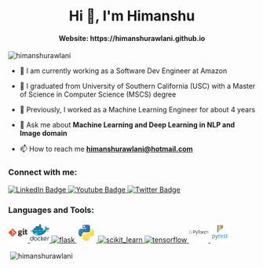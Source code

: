 <h1 align="center">Hi 👋, I'm Himanshu</h1>
<h4 align="center">Website: https://himanshurawlani.github.io</h4>

<p align="left"> <img src="https://komarev.com/ghpvc/?username=himanshurawlani&label=Profile%20views&color=0e75b6&style=flat" alt="himanshurawlani" /> </p>

- 🔭 I am currently working as a Software Dev Engineer at Amazon

- 🌱 I graduated from University of Southern California (USC) with a Master of Science in Computer Science (MSCS) degree

- 💼 Previously, I worked as a Machine Learning Engineer for about 4 years

- 💬 Ask me about **Machine Learning and Deep Learning in NLP and Image domain**

- 📫 How to reach me **himanshurawlani@hotmail.com**

<h3 align="left">Connect with me:</h3>
<div id="badges">
  <a href="https://www.linkedin.com/in/himanshurawlani/">
    <img src="https://img.shields.io/badge/LinkedIn-blue?style=for-the-badge&logo=linkedin&logoColor=white" alt="LinkedIn Badge"/>
  </a>
  <a href="https://www.youtube.com/channel/UCIuk0JXKtyLoJ6pmearptXQ">
    <img src="https://img.shields.io/badge/YouTube-red?style=for-the-badge&logo=youtube&logoColor=white" alt="Youtube Badge"/>
  </a>
  <a href="https://twitter.com/raw_himanshu">
    <img src="https://img.shields.io/badge/Twitter-blue?style=for-the-badge&logo=twitter&logoColor=white" alt="Twitter Badge"/>
  </a>
</div>

<h3 align="left">Languages and Tools:</h3>
<p align="left"> <a href="https://git-scm.com/" target="_blank"> <img src="https://github.com/devicons/devicon/blob/master/icons/git/git-original-wordmark.svg" title="Git" **alt="Git" width="40" height="40"/> </a> <a href="https://www.docker.com/" target="_blank"> <img src="https://raw.githubusercontent.com/devicons/devicon/master/icons/docker/docker-original-wordmark.svg" alt="docker" width="40" height="40"/> </a> <a href="https://flask.palletsprojects.com/" target="_blank"> <img src="https://www.vectorlogo.zone/logos/pocoo_flask/pocoo_flask-icon.svg" alt="flask" width="40" height="40"/> </a> <a href="https://www.python.org" target="_blank"> <img src="https://raw.githubusercontent.com/devicons/devicon/master/icons/python/python-original.svg" alt="python" width="40" height="40"/> </a> <a href="https://scikit-learn.org/" target="_blank"> <img src="https://upload.wikimedia.org/wikipedia/commons/0/05/Scikit_learn_logo_small.svg" alt="scikit_learn" width="40" height="40"/> </a> <a href="https://www.tensorflow.org" target="_blank"> <img src="https://www.vectorlogo.zone/logos/tensorflow/tensorflow-icon.svg" alt="tensorflow" width="40" height="40"/> </a> <a href="https://pytorch.org/" target="_blank"> <img src="https://github.com/devicons/devicon/raw/master/icons/pytorch/pytorch-original-wordmark.svg" alt="pytorch" width="40" height="40"/> </a> <a href="https://pytest.org/" target="_blank"> <img src="https://github.com/devicons/devicon/raw/master/icons/pytest/pytest-original-wordmark.svg" alt="pytest" width="40" height="40"/> </a> </p>

<p>&nbsp;<img align="center" src="https://github-readme-stats.vercel.app/api?username=himanshurawlani&show_icons=true&locale=en" alt="himanshurawlani" /></p>

<!-- [![Top Langs](https://github-readme-stats.vercel.app/api/top-langs/?username=himanshurawlani&layout=compact&theme=vision-friendly-light)](https://github.com/anuraghazra/github-readme-stats) -->
